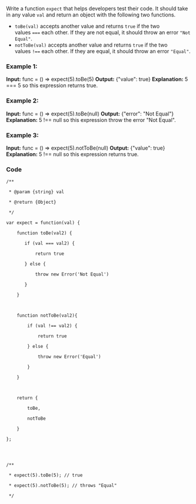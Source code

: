 Write a function `expect` that helps developers test their code. It should take in any value `val` and return an object with the following two functions.

- `toBe(val)` accepts another value and returns `true` if the two values `===` each other. If they are not equal, it should throw an error `"Not Equal"`.
- `notToBe(val)` accepts another value and returns `true` if the two values `!==` each other. If they are equal, it should throw an error `"Equal"`.

### **Example 1:**

**Input:** func = () => expect(5).toBe(5)
**Output:** {"value": true}
**Explanation:** 5 === 5 so this expression returns true.

### **Example 2:**

**Input:** func = () => expect(5).toBe(null)
**Output:** {"error": "Not Equal"}
**Explanation:** 5 !== null so this expression throw the error "Not Equal".

### **Example 3:**

**Input:** func = () => expect(5).notToBe(null)
**Output:** {"value": true}
**Explanation:** 5 !== null so this expression returns true.

### Code

```
/**

 * @param {string} val

 * @return {Object}

 */

var expect = function(val) {

    function toBe(val2) {

       if (val === val2) {

           return true

       } else {

           throw new Error('Not Equal')

       }

    }

  

    function notToBe(val2){

        if (val !== val2) {

            return true

        } else {

            throw new Error('Equal')

        }

    }

  

    return {

        toBe,

        notToBe

    }

};

  
  

/**

 * expect(5).toBe(5); // true

 * expect(5).notToBe(5); // throws "Equal"

 */
```


